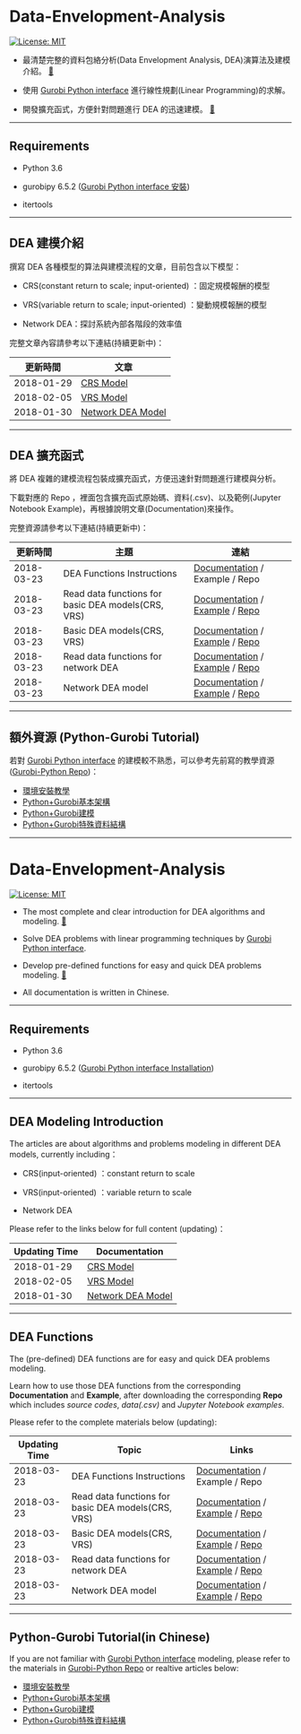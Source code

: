 # Data-Envelopment-Analysis

[![License: MIT](https://img.shields.io/badge/License-MIT-blue.svg)](https://opensource.org/licenses/MIT)

* 最清楚完整的資料包絡分析(Data Envelopment Analysis, DEA)演算法及建模介紹。 [:door:](#DEA_model)
 

* 使用 [Gurobi Python interface](http://www.gurobi.com/resources/seminars-and-videos/modeling-with-the-gurobi-python-interface) 進行線性規劃(Linear Programming)的求解。

* 開發擴充函式，方便針對問題進行 DEA 的迅速建模。 [:door:](#DEA_function)

--------

## Requirements

* Python 3.6

* gurobipy 6.5.2 ([Gurobi Python interface 安裝](https://github.com/wurmen/Gurobi-Python/blob/master/Installation/%E5%AE%89%E8%A3%9D%E6%95%99%E5%AD%B8.md))

* itertools

--------

<h2 id='DEA_model'>DEA 建模介紹 </h2>

撰寫 DEA 各種模型的算法與建模流程的文章，目前包含以下模型：

* CRS(constant return to scale; input-oriented) ：固定規模報酬的模型

* VRS(variable return to scale; input-oriented) ：變動規模報酬的模型

* Network DEA：探討系統內部各階段的效率值

完整文章內容請參考以下連結(持續更新中)：

|更新時間|文章|
|---|--|
|2018-01-29|[CRS Model](https://github.com/wurmen/DEA/blob/master/CRS_Model/CRS%20model.md)|
|2018-02-05|[VRS Model](https://github.com/wurmen/DEA/blob/master/VAS_Model/VRS%20model.md)|
|2018-01-30|[Network DEA Model](https://github.com/wurmen/DEA/blob/master/Network_DEA/network_dea.md)|


--------

<h2 id='DEA_function'>DEA 擴充函式 </h2>

將 DEA 複雜的建模流程包裝成擴充函式，方便迅速針對問題進行建模與分析。

下載對應的 Repo ，裡面包含擴充函式原始碼、資料(.csv)、以及範例(Jupyter Notebook Example)，再根據說明文章(Documentation)來操作。

完整資源請參考以下連結(持續更新中)：

|更新時間|主題|連結|
|---|---|---|
|2018-03-23|DEA Functions Instructions|[Documentation](https://github.com/wurmen/DEA/blob/master/Functions/user's%20guide.md) / Example / Repo|
|2018-03-23|Read data functions for basic DEA models(CRS, VRS)|[Documentation](https://github.com/wurmen/DEA/blob/master/Functions/read_data_function.md) / [Example](https://github.com/wurmen/DEA/blob/master/Functions/basic_DEA_data%26code/read_data_example.ipynb) / [Repo](https://github.com/wurmen/DEA/tree/master/Functions/basic_DEA_data%26code)|
|2018-03-23|Basic DEA models(CRS, VRS)|[Documentation](https://github.com/wurmen/DEA/blob/master/Functions/basic_dea_functions.md) / [Example](https://github.com/wurmen/DEA/blob/master/Functions/basic_DEA_data%26code/basic_DEA_function.ipynb) / [Repo](https://github.com/wurmen/DEA/tree/master/Functions/basic_DEA_data%26code)|
|2018-03-23|Read data functions for network DEA|[Documentation](https://github.com/wurmen/DEA/blob/master/Functions/read_data_for_networkDEA.md) / [Example](https://github.com/wurmen/DEA/blob/master/Functions/network_data%26code/Read_data_for_network_DEA_function%20example.ipynb) / [Repo](https://github.com/wurmen/DEA/tree/master/Functions/network_data%26code)|
|2018-03-23|Network DEA model|[Documentation](https://github.com/wurmen/DEA/blob/master/Functions/network_DEA_function.md) / [Example](https://github.com/wurmen/DEA/blob/master/Functions/network_data%26code/Network_DEA_function_example.ipynb) / [Repo](https://github.com/wurmen/DEA/tree/master/Functions/network_data%26code)|


--------


## 額外資源 (Python-Gurobi Tutorial)
若對 [Gurobi Python interface](http://www.gurobi.com/resources/seminars-and-videos/modeling-with-the-gurobi-python-interface) 的建模較不熟悉，可以參考先前寫的教學資源([Gurobi-Python Repo](https://github.com/wurmen/Gurobi-Python))：

- [環境安裝教學](https://github.com/wurmen/Gurobi-Python/blob/master/Installation/%E5%AE%89%E8%A3%9D%E6%95%99%E5%AD%B8.md)
- [Python+Gurobi基本架構](https://github.com/wurmen/Gurobi-Python/blob/master/python-gurobi%20%20model/Python+Gurobi%E5%9F%BA%E6%9C%AC%E6%9E%B6%E6%A7%8B.md)<br>
- [Python+Gurobi建模](https://github.com/wurmen/Gurobi-Python/blob/master/python-gurobi%20%20model/Python+Gurobi%E5%BB%BA%E6%A8%A1.md)<br>
- [Python+Gurobi特殊資料結構](https://github.com/wurmen/Gurobi-Python/blob/master/python-gurobi%20%20model/Python%2BGurobi%E7%89%B9%E6%AE%8A%E8%B3%87%E6%96%99%E7%B5%90%E6%A7%8B.ipynb)



--------

# Data-Envelopment-Analysis 

[![License: MIT](https://img.shields.io/badge/License-MIT-blue.svg)](https://opensource.org/licenses/MIT)

* The most complete and clear introduction for DEA algorithms and modeling. [:door:](#DEA_model_en)

* Solve DEA problems with linear programming techniques by [Gurobi Python interface](http://www.gurobi.com/resources/seminars-and-videos/modeling-with-the-gurobi-python-interface).

* Develop pre-defined functions for easy and quick DEA problems modeling. [:door:](#DEA_function_en)

* All documentation is written in Chinese.

--------

## Requirements

* Python 3.6

* gurobipy 6.5.2 ([Gurobi Python interface Installation](https://github.com/wurmen/Gurobi-Python/blob/master/Installation/%E5%AE%89%E8%A3%9D%E6%95%99%E5%AD%B8.md))

* itertools

--------

<h2 id='DEA_model_en'>DEA Modeling Introduction </h2>

The articles are about algorithms and problems modeling in different DEA models, currently including：

* CRS(input-oriented) ：constant return to scale

* VRS(input-oriented) ：variable return to scale

* Network DEA

Please refer to the links below for full content (updating)：

|Updating Time|Documentation|
|---|--|
|2018-01-29|[CRS Model](https://github.com/wurmen/DEA/blob/master/CRS_Model/CRS%20model.md)|
|2018-02-05|[VRS Model](https://github.com/wurmen/DEA/blob/master/VAS_Model/VRS%20model.md)|
|2018-01-30|[Network DEA Model](https://github.com/wurmen/DEA/blob/master/Network_DEA/network_dea.md)|


--------

<h2 id='DEA_function_en'>DEA Functions </h2>

The (pre-defined) DEA functions are for easy and quick DEA problems modeling.

Learn how to use those DEA functions from the corresponding **Documentation** and **Example**, after downloading the corresponding **Repo** which includes *source codes*, *data(.csv)* and *Jupyter Notebook examples*.

Please refer to the complete materials below (updating):

|Updating Time|Topic|Links|
|---|---|---|
|2018-03-23|DEA Functions Instructions|[Documentation](https://github.com/wurmen/DEA/blob/master/Functions/user's%20guide.md) / Example / Repo|
|2018-03-23|Read data functions for basic DEA models(CRS, VRS)|[Documentation](https://github.com/wurmen/DEA/blob/master/Functions/read_data_function.md) / [Example](https://github.com/wurmen/DEA/blob/master/Functions/basic_DEA_data%26code/read_data_example.ipynb) / [Repo](https://github.com/wurmen/DEA/tree/master/Functions/basic_DEA_data%26code)|
|2018-03-23|Basic DEA models(CRS, VRS)|[Documentation](https://github.com/wurmen/DEA/blob/master/Functions/basic_dea_functions.md) / [Example](https://github.com/wurmen/DEA/blob/master/Functions/basic_DEA_data%26code/basic_DEA_function.ipynb) / [Repo](https://github.com/wurmen/DEA/tree/master/Functions/basic_DEA_data%26code)|
|2018-03-23|Read data functions for network DEA|[Documentation](https://github.com/wurmen/DEA/blob/master/Functions/read_data_for_networkDEA.md) / [Example](https://github.com/wurmen/DEA/blob/master/Functions/network_data%26code/Read_data_for_network_DEA_function%20example.ipynb) / [Repo](https://github.com/wurmen/DEA/tree/master/Functions/network_data%26code)|
|2018-03-23|Network DEA model|[Documentation](https://github.com/wurmen/DEA/blob/master/Functions/network_DEA_function.md) / [Example](https://github.com/wurmen/DEA/blob/master/Functions/network_data%26code/Network_DEA_function_example.ipynb) / [Repo](https://github.com/wurmen/DEA/tree/master/Functions/network_data%26code)|


--------


## Python-Gurobi Tutorial(in Chinese)
If you are not familiar with [Gurobi Python interface](http://www.gurobi.com/resources/seminars-and-videos/modeling-with-the-gurobi-python-interface) modeling, please refer to the materials in [Gurobi-Python Repo](https://github.com/wurmen/Gurobi-Python) or realtive articles below:

- [環境安裝教學](https://github.com/wurmen/Gurobi-Python/blob/master/Installation/%E5%AE%89%E8%A3%9D%E6%95%99%E5%AD%B8.md)
- [Python+Gurobi基本架構](https://github.com/wurmen/Gurobi-Python/blob/master/python-gurobi%20%20model/Python+Gurobi%E5%9F%BA%E6%9C%AC%E6%9E%B6%E6%A7%8B.md)<br>
- [Python+Gurobi建模](https://github.com/wurmen/Gurobi-Python/blob/master/python-gurobi%20%20model/Python+Gurobi%E5%BB%BA%E6%A8%A1.md)<br>
- [Python+Gurobi特殊資料結構](https://github.com/wurmen/Gurobi-Python/blob/master/python-gurobi%20%20model/Python%2BGurobi%E7%89%B9%E6%AE%8A%E8%B3%87%E6%96%99%E7%B5%90%E6%A7%8B.ipynb)

